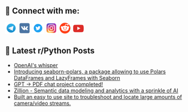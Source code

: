 ## 🔎 Connect with me:
[<img src="https://github.com/bullbesh/bullbesh/blob/main/images/Telegram.png" width="32" height="32" />](https://t.me/bullbesh)
[<img src="https://github.com/bullbesh/bullbesh/blob/main/images/VK.png" width="32" height="32" />](https://vk.com/bullbesh)
[<img src="https://github.com/bullbesh/bullbesh/blob/main/images/Twitter.png" width="32" height="32" />](https://twitter.com/bullbesh1)
[<img src="https://github.com/bullbesh/bullbesh/blob/main/images/Instagram.png" width="32" height="32" />](https://www.instagram.com/bullbesh)
[<img src="https://github.com/bullbesh/bullbesh/blob/main/images/Reddit.png" width="32" height="32" />](https://www.reddit.com/user/bullbesh)
[<img src="https://github.com/bullbesh/bullbesh/blob/main/images/YouTube.png" width="32" height="32" />](https://www.youtube.com/channel/UCtfjRs6uzgq5mfm8S06WTcg)

## 📕 Latest r/Python Posts
<!-- BLOG-POST-LIST:START -->
- [OpenAI&#39;s whisper](https://www.reddit.com/r/Python/comments/13iuh9r/openais_whisper/)
- [Introducing seaborn-polars, a package allowing to use Polars DataFrames and LazyFrames with Seaborn](https://www.reddit.com/r/Python/comments/13ittrl/introducing_seabornpolars_a_package_allowing_to/)
- [GPT -&gt; PDF chat project completed!](https://www.reddit.com/r/Python/comments/13iqvhm/gpt_pdf_chat_project_completed/)
- [Zillion - Semantic data modeling and analytics with a sprinkle of AI](https://www.reddit.com/r/Python/comments/13ipubp/zillion_semantic_data_modeling_and_analytics_with/)
- [Built an easy to use site to troubleshoot and locate large amounts of camera/video streams.](https://www.reddit.com/r/Python/comments/13ipipi/built_an_easy_to_use_site_to_troubleshoot_and/)
<!-- BLOG-POST-LIST:END -->
